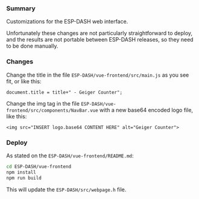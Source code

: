 
### Summary

Customizations for the ESP-DASH web interface.

Unfortunately these changes are not particularly straightforward to deploy, and the results are not portable between ESP-DASH releases, so they need to be done manually.

### Changes

Change the title in the file `ESP-DASH/vue-frontend/src/main.js` as you see fit, or like this:
```
document.title = title+" - Geiger Counter";
```

Change the img tag in the file `ESP-DASH/vue-frontend/src/components/NavBar.vue` with a new base64 encoded logo file, like this:
```
<img src="INSERT logo.base64 CONTENT HERE" alt="Geiger Counter">
```

### Deploy

As stated on the `ESP-DASH/vue-frontend/README.md`:

```sh
cd ESP-DASH/vue-frontend
npm install
npm run build
```

This will update the `ESP-DASH/src/webpage.h` file.
